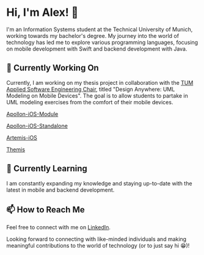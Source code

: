 # Hi, I'm Alex! 👋

I'm an Information Systems student at the Technical University of Munich, working towards my bachelor's degree. My journey into the world of technology has led me to explore various programming languages, focusing on mobile development with Swift and backend development with Java.

## 🔭 Currently Working On 

Currently, I am working on my thesis project in collaboration with the [TUM Applied Software Engineering Chair](https://ase.cit.tum.de/), titled "Design Anywhere: UML Modeling on Mobile Devices". The goal is to allow students to partake in UML modeling exercises from the comfort of their mobile devices.

[Apollon-iOS-Module](https://github.com/ls1intum/apollon-ios-module) 

[Apollon-iOS-Standalone](https://github.com/ls1intum/apollon-ios-standalone)

[Artemis-iOS](https://github.com/ls1intum/artemis-ios)

[Themis](https://github.com/ls1intum/Themis)

## 🌱 Currently Learning 

I am constantly expanding my knowledge and staying up-to-date with the latest in mobile and backend development.

## 📫 How to Reach Me

Feel free to connect with me on [LinkedIn](https://www.linkedin.com/in/alexandergörtzen/).

Looking forward to connecting with like-minded individuals and making meaningful contributions to the world of technology (or to just say hi 😁)!
